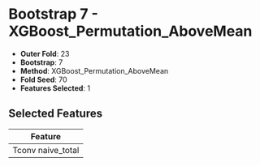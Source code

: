 # Bootstrap 7 - XGBoost_Permutation_AboveMean

- **Outer Fold**: 23
- **Bootstrap**: 7
- **Method**: XGBoost_Permutation_AboveMean
- **Fold Seed**: 70
- **Features Selected**: 1

## Selected Features

| Feature |
|---------|
| Tconv naive_total |
